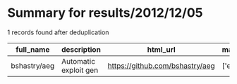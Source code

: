 
# Summary for results/2012/12/05
    
1 records found after deduplication

| full_name | description | html_url | matched_list | matched_count | pushed_at | size | stargazers_count | language | forks_count |
|--------------|-----------------------|---------------------------------|----------------|-----------------|---------------------------|--------|--------------------|------------|---------------|
| bshastry/aeg | Automatic exploit gen | https://github.com/bshastry/aeg | ['exploit'] | 1 | 2012-12-05 06:51:20+00:00 | 1012 | 6 | OCaml | 1 |
